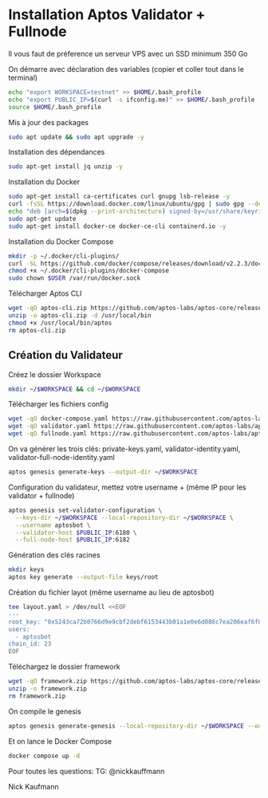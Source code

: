 # Installation Aptos Validator + Fullnode

Il vous faut de préference un serveur VPS avec un SSD minimum 350 Go

On démarre avec déclaration des variables (copier et coller tout dans le terminal)

```bash
echo "export WORKSPACE=testnet" >> $HOME/.bash_profile
echo "export PUBLIC_IP=$(curl -s ifconfig.me)" >> $HOME/.bash_profile
source $HOME/.bash_profile
```

Mis à jour des packages

```bash
sudo apt update && sudo apt upgrade -y
````

Installation des dépendances

```bash
sudo apt-get install jq unzip -y
````

Installation du Docker

```bash
sudo apt-get install ca-certificates curl gnupg lsb-release -y
curl -fsSL https://download.docker.com/linux/ubuntu/gpg | sudo gpg --dearmor -o /usr/share/keyrings/docker-archive-keyring.gpg
echo "deb [arch=$(dpkg --print-architecture) signed-by=/usr/share/keyrings/docker-archive-keyring.gpg] https://download.docker.com/linux/ubuntu $(lsb_release -cs) stable" | sudo tee /etc/apt/sources.list.d/docker.list > /dev/null
sudo apt-get update
sudo apt-get install docker-ce docker-ce-cli containerd.io -y
```

Installation du Docker Compose

```bash
mkdir -p ~/.docker/cli-plugins/
curl -SL https://github.com/docker/compose/releases/download/v2.2.3/docker-compose-linux-x86_64 -o ~/.docker/cli-plugins/docker-compose
chmod +x ~/.docker/cli-plugins/docker-compose
sudo chown $USER /var/run/docker.sock
```

Télécharger Aptos CLI

```bash
wget -qO aptos-cli.zip https://github.com/aptos-labs/aptos-core/releases/download/aptos-cli-v0.1.1/aptos-cli-0.1.1-Ubuntu-x86_64.zip
unzip -o aptos-cli.zip -d /usr/local/bin
chmod +x /usr/local/bin/aptos
rm aptos-cli.zip
```

## Création du Validateur

Créez le dossier Workspace

```bash
mkdir ~/$WORKSPACE && cd ~/$WORKSPACE
```

Télécharger les fichiers config

```bash
wget -qO docker-compose.yaml https://raw.githubusercontent.com/aptos-labs/aptos-core/main/docker/compose/aptos-node/docker-compose.yaml
wget -qO validator.yaml https://raw.githubusercontent.com/aptos-labs/aptos-core/main/docker/compose/aptos-node/validator.yaml
wget -qO fullnode.yaml https://raw.githubusercontent.com/aptos-labs/aptos-core/main/docker/compose/aptos-node/fullnode.yaml
```

On va générer les trois clés: private-keys.yaml, validator-identity.yaml, validator-full-node-identity.yaml

```bash
aptos genesis generate-keys --output-dir ~/$WORKSPACE
```

Configuration du validateur, mettez votre username + (même IP pour les validator + fullnode)

```bash
aptos genesis set-validator-configuration \
  --keys-dir ~/$WORKSPACE --local-repository-dir ~/$WORKSPACE \
  --username aptosbot \
  --validator-host $PUBLIC_IP:6180 \
  --full-node-host $PUBLIC_IP:6182
```

Génération des clés racines

```bash
mkdir keys
aptos key generate --output-file keys/root
```

Création du fichier layot (même username au lieu de aptosbot)

```bash
tee layout.yaml > /dev/null <<EOF
---
root_key: "0x5243ca72b0766d9e9cbf2debf6153443b01a1e0e6d086c7ea206eaf6f8043956"
users:
  - aptosbot
chain_id: 23
EOF
```

Téléchargez le dossier framework

```bash
wget -qO framework.zip https://github.com/aptos-labs/aptos-core/releases/download/aptos-framework-v0.1.0/framework.zip
unzip -o framework.zip
rm framework.zip
```

On compile le genesis 

```bash
aptos genesis generate-genesis --local-repository-dir ~/$WORKSPACE --output-dir ~/$WORKSPACE
```

Et on lance le Docker Compose

```bash
docker compose up -d
```

Pour toutes les questions: TG: @nickkauffmann

Nick Kaufmann

